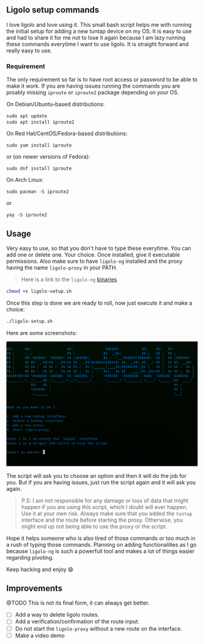 ## Ligolo setup commands
I love ligolo and love using it. This small bash script helps me with running the initial setup for adding a new tuntap device on my OS.
It is easy to use and had to share it for me not to lose it again because I am lazy running these commands everytime I want to use ligolo.
It is straight forward and really easy to use.

### Requirement
The only requirement so far is to have root access or password to be able to make it work. If you are having issues running the commands you are proably missing `iproute` or `iproute2` package depending on your OS.

On Debian/Ubuntu-based distributions:
```
sudo apt update
sudo apt install iproute2
```
On Red Hat/CentOS/Fedora-based distributions:
```
sudo yum install iproute
```
or (on newer versions of Fedora):
```
sudo dnf install iproute
```
On Arch Linux:
```
sudo pacman -S iproute2
```
or 
```
yay -S iproute2
```
## Usage
Very easy to use, so that you don't have to type these everytime. You can add one or delete one. Your choice.
Once installed, give it executable permissions. Also make sure to have `ligolo-ng` installed and the proxy having the name `ligolo-proxy` in your PATH.
> Here is a link to the `ligolo-ng` [binaries](https://github.com/nicocha30/ligolo-ng/releases)

```bash
chmod +x ligolo-setup.sh
```
Once this step is done we are ready to roll, now just execute it and make a choice:
```bash
./ligolo-setup.sh
```
Here are some screenshots:

![alt text](image.png)

The script will ask you to choose an option and then it will do the job for you. But if you are having issues, just run the script again and it will ask you again. 

> P.S: I am not responsible for any damage or loss of data that might happen if you are using this script, which I doubt will ever happen. Use it at your own risk. Always make sure that you added the `tuntap` interface and the route before starting the proxy. Otherwise, you might end up not being able to use the proxy or the script.

Hope it helps someone who is also tired of those commands or too much in a rush of typing those commands. 
Planning on adding functionalities as I go because `ligolo-ng` is such a powerfull tool and makes a lot of things easier regarding pivoting.

Keep hacking and enjoy 😄

## Improvements
@TODO
This is not its final form, it can always get better.
* [ ] Add a way to delete ligolo routes.
* [ ] Add a verification/confirmation of the route input.
* [ ] Do not start the `ligolo-proxy` without a new route on the interface.
* [ ] Make a video demo
